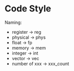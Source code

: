 # Code Style

Naming:

- register -> reg
- physical -> phys
- float -> fp
- memory -> mem
- integer -> int
- vector -> vec
- number of xxx -> xxx_count